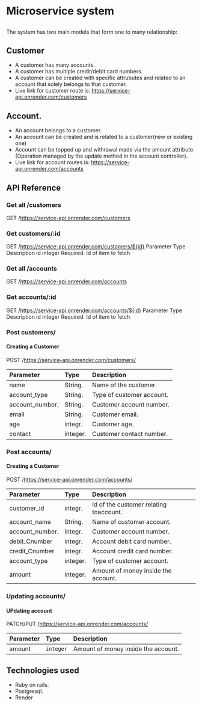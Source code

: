 # Microservice system

##

The system has two main models that form one to many relationship:

## Customer
*  A customer has many accounts.
*  A customer has multiple credit/debit card numbers.
*  A customer can be created with specific attrubutes and related to an account that solely belongs to that customer.
*  Live link for customer route is: https://service-api.onrender.com/customers

## Account.
*  An account belongs to a customer.
*  An account can be created and is related to a customer(new or existing one)
*  Account can be topped up  and withrawal made via the amount attribute.(Operation managed by the update method in the account controller).
* Live link for account routes is: https://service-api.onrender.com/accounts

## API Reference
### Get all /customers
  GET /https://service-api.onrender.com/customers
### Get customers/:id
  GET /https://service-api.onrender.com/customers/${id}
Parameter	Type	Description
id	integer	Required. Id of item to fetch
### Get all /accounts
  GET /https://service-api.onrender.com/accounts
### Get accounts/:id
  GET /https://service-api.onrender.com/accounts/${id}
Parameter	Type	Description
id	integer	Required. Id of item to fetch
### Post customers/
#### Creating a Customer
  POST /https://service-api.onrender.com/customers/

|Parameter	     | Type	         |  Description                  |
| :--------      | :-------      | :-----------------------------|
|name            |  String.      |  Name of the customer.        |
|account_type    |  String.      |  Type of customer account.    |
|account_number. |  String.      |  Customer account number.     |
|email           |  String.      |  Customer email.              |
|age             |  integr.      |  Customer age.                |
|contact         |  integer.     |  Customer contact number.     |


### Post accounts/
#### Creating a Customer
  POST /https://service-api.onrender.com/accounts/

|Parameter	     | Type	         |  Description                           |
| :--------      | :-------      | :--------------------------------------|
|customer_id     |  integr.      | Id of the customer relating toaccount. |
|account_name    |  String.      | Name of customer account.              |
|account_number. |  integr.      | Customer account number.               |
|debit_Cnumber   |  integr.      | Account debit card number.             |
|credit_Cnumber  |  integr.      | Account credit card number.            |
|account_type    |  integer.     | Type of customer account.              |
|amount          |  integer.     | Amount of money inside the account.    |



### Updating accounts/
#### UPdating account
  PATCH/PUT /https://service-api.onrender.com/accounts/

| Parameter | Type     | Description                         |
| :-------- | :------- | :-----------------------------------|
| amount    | `integer`| Amount of money inside the account. |



## Technologies used
* Ruby on rails.
* Postgresql.
* Render